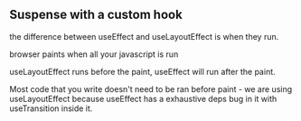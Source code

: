 ## Suspense with a custom hook

the difference between useEffect and useLayoutEffect is when they run.

browser paints when all your javascript is run

useLayoutEffect runs before the paint, useEffect will run after the paint.

Most code that you write doesn't need to be ran before paint - we are using useLayoutEffect because useEffect has a exhaustive deps bug in it with useTransition inside it.
